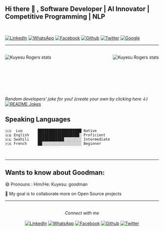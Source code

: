 <div>
<h2> Hi there 👋 , Software Developer | AI Innovator | Competitive Programming | NLP
<!--     <img src="https://raw.githubusercontent.com/MartinHeinz/MartinHeinz/master/wave.gif" width="30px"> -->
</h2>
</div> 
<div align="">

<br>

<a href="https://www.linkedin.com/in/kuyeso-rogers-040ab3198/" target="_blank"><img src="https://img.shields.io/badge/LinkedIn-%230077B5.svg?&style=flat-square&logo=linkedin&logoColor=white" alt="LinkedIn"></a>
<a href="https://wa.me/25784161242?text=Hi%20Rogers%20Goodman" target="_blank"><img src="https://img.shields.io/badge/Whatsapp-%231ED760.svg?&style=flat-square&logo=whatsapp&logoColor=white" alt="WhatsApp"></a>
<a href="https://www.facebook.com/KuyesoRogers" target="_blank"><img src="https://img.shields.io/badge/Facebook-%231877F2.svg?&style=flat-square&logo=facebook&logoColor=white" alt="Facebook"></a>
<a href="https://github.com/kuyesu" target="_blank"><img src="https://img.shields.io/badge/Github-%230A0A0A.svg?&style=flat-square&logo=github&logoColor=white" alt="Github"></a>
<a href="https://twitter.com/KuyesoRogers" target="_blank"><img src="https://img.shields.io/badge/Twitter-%231877F2.svg?&style=flat-square&logo=twitter&logoColor=white" alt="Twitter"></a>
<a href="https://ku-yesu.com/" target="_blank"><img src="https://img.shields.io/badge/Google-%231877F2.svg?&style=flat-square&logo=google&logoColor=white" alt="Google"></a>

</div>

---
<br />


<div align="">
<a href="https://github.com/kuyesu/github-readme-stats">
    
  <img align="left" src="https://github-readme-stats-8ln4gxrk6-kuyesu.vercel.app/api?username=kuyesu&include_all_commits=true&count_private=true&show_icons=true&line_height=20&title_color=7A7ADB&icon_color=2234AE&text_color=D3D3D3&bg_color=0,000000,130F40" alt="Kuyesu Rogers stats">
</a>
<a href="https://github.com/kuyesu/" >
<img align="right" src="https://github-readme-stats-8ln4gxrk6-kuyesu.vercel.app/api/top-langs/?username=kuyesu&exclude_repo=github-readme-stats&line_height=20&hide=php,dockerfile,powershell,html,css,scss,roff&title_color=7A7ADB&icon_color=2234AE&text_color=D3D3D3&bg_color=0,000000,130F40,kuyesu.github.io" alt="Kuyesu Rogers stats">
</a>


</br>
</br>

</br>
</br>

</br>
</br>

</br>
</br>
<i>Random developers' joke for you! (create your own by clicking here ↓)</i><br>
<a href="https://readme-jokes.vercel.app"><img align="center" src="https://readme-jokes.vercel.app/api" alt="README Jokes"></a>


<br>


## Speaking Languages

    🇺🇬  Luo       ████████████████████ Native  
    🇬🇧 English    ███████████████████░ Proficient  
    🇰🇪 Swahili    ████████████░░░░░░░░ Intermediate 
    🇫🇷 French     ██░░░░░░░░░░░░░░░░░░ Beginner  
<br>

---
## Wants to know about Goodman:
😄 Pronouns : Him/He: Kuyesu: goodman 
<!-- <img src="https://komarev.com/ghpvc/?username=kuyesu"/> -->

<!--
**kuyesu/Kuyesu** is a ✨ _special_ ✨ repository because its `README.md` (this file) appears on your GitHub profile.
-->

<!-- Here are some ideas to get you started: -->

<!-- - 🔭 I’m currently working on ...
- 🌱 I’m currently learning ... -->
👯 My goal is to collaborate more on Open Source projects
<!-- - 🤔 I’m looking for help with ...
- 💬 Ask me about ...
- 📫 How to reach me: ...
- 😄 Pronouns: ...
- ⚡ Fun fact: ... -->
<!-- 🔭 I’m currently working on Mbarara University Learning Platform powered by Open Edx
<h5>Project Link <a href="https://mustlearning.asherlearn.host">mustlearning.asherlearn.host</a></h5> -->

<!-- ## Development Environments

<table>
  <tbody>
    <tr valign="top">
      <td width="25%" align="center"> -
        <span>Node.js</span><br><br><br>
        <img height="64px" src="https://cdn.svgporn.com/logos/nodejs.svg">
      </td>
      <td width="25%" align="center">
        <span>Ruby</span><br><br><br>
        <img height="64px" src="https://cdn.svgporn.com/logos/ruby.svg">
      </td>
      <td width="25%" align="center"> -
        <span>Typescript</span><br><br><br>
        <img height="64px" src="https://cdn.svgporn.com/logos/typescript.svg">
      </td>
    </tr>
    <tr valign="top">
      <td width="25%" align="center"> -
        <span>Visual Studio Code</span><br><br><br>
        <img height="64px" src="https://cdn.svgporn.com/logos/visual-studio-code.svg">
      </td>
      <td width="25%" align="center">
        <span>Docker</span><br><br><br>-
        <img height="64px" src="https://cdn.svgporn.com/logos/docker.svg">
      </td>
      <td width="25%" align="center">
        <span>CircleCI</span><br><br><br>
        <img height="64px" src="https://cdn.svgporn.com/logos/circleci.svg">
      </td>
    </tr>-
  </tbody>
</table>

## Web Frontend

<table>
  <tbody>
    <tr valign="top">
      <td width="25%" align="center"> -
        <span>React.js</span><br><br><br>
        <img height="64px" src="https://cdn.svgporn.com/logos/react.svg">
      </td>
      <td width="25%" align="center">
        <span>Vue.js</span><br><br><br> -
        <img height="64px" src="https://cdn.svgporn.com/logos/vue.svg">
      </td>
      <td width="25%" align="center">
        <span>CSS 3</span><br><br><br>
        <img height="64px" src="https://cdn.svgporn.com/logos/css-3.svg">
      </td> -
    </tr>
    <tr valign="top">
      <td width="25%" align="center">
        <span>Gatsby.js</span><br><br><br>
        <img height="64px" src="https://cdn.svgporn.com/logos/gatsby.svg"> --
      </td>
      <td width="25%" align="center">
        <span>Next.js</span><br><br><br>
        <img height="64px" src="https://cdn.svgporn.com/logos/nextjs.svg">
      </td> --
      <td width="25%" align="center">
        <span>Apollo GraphQL</span><br><br><br>
        <img height="64px" src="https://cdn.worldvectorlogo.com/logos/apollo-graphql-1.svg">
      </td>
    </tr> --
  </tbody>
</table> --

## Web Backend

<table>
  <tbody>
    <tr valign="top">
      <td width="25%" align="center">
        <span>Express.js</span><br><br><br> --
        <img height="64px" src="https://raw.githubusercontent.com/yuichkun/yuichkun/master/logos/express.png">
      </td>
      <td width="25%" align="center">
        <span>Nest.js</span><br><br><br>  
        <img height="64px" src="https://cdn.svgporn.com/logos/nestjs.svg">
      </td>
      <td width="25%" align="center">
        <span>Ruby on Rails</span><br><br><br>
        <img height="64px" src="https://cdn.worldvectorlogo.com/logos/rails.svg">
      </td>
    </tr>
    <tr valign="top">
      <td width="25%" align="center">
        <span>Swagger</span><br><br><br>
        <img height="64px" src="https://cdn.svgporn.com/logos/swagger.svg">
      </td>
      <td width="25%" align="center">
        <span>MySQL</span><br><br><br>
        <img height="64px" src="https://cdn.worldvectorlogo.com/logos/mysql.svg">
      </td>
      <td width="25%" align="center">
        <span>GraphQL</span><br><br><br>
        <img height="64px" src="https://cdn.worldvectorlogo.com/logos/graphql.svg">
      </td>
    </tr>
  </tbody>
</table>

## Infrastructure

<table>
  <tbody>
    <tr valign="top">
      <td width="25%" align="center">
        <span>AWS</span><br><br><br>
        <img height="64px" src="https://cdn.svgporn.com/logos/aws.svg">
      </td>
      <td width="25%" align="center">
        <span>Firebase</span><br><br><br>
        <img height="64px" src="https://cdn.svgporn.com/logos/firebase.svg">
      </td>
      <td width="25%" align="center">
        <span>Terraform</span><br><br><br>
        <img height="64px" src="https://cdn.worldvectorlogo.com/logos/terraform-enterprise.svg">
      </td>
    </tr>
  </tbody>
</table>
 -->




---

<br>
<div align="center">
<i>Connect with me</i><br>

<br>
<a href="https://www.linkedin.com/in/kuyeso-rogers-040ab3198/" target="_blank"><img src="https://img.shields.io/badge/LinkedIn-%230077B5.svg?&style=flat-square&logo=linkedin&logoColor=white" alt="LinkedIn"></a>
<a href="https://wa.me/25784161242?text=Hi%20Rogers%20Goodman" target="_blank"><img src="https://img.shields.io/badge/Whatsapp-%231ED760.svg?&style=flat-square&logo=whatsapp&logoColor=white" alt="WhatsApp"></a>
<a href="https://www.facebook.com/KuyesoRogers" target="_blank"><img src="https://img.shields.io/badge/Facebook-%231877F2.svg?&style=flat-square&logo=facebook&logoColor=white" alt="Facebook"></a>
<a href="https://github.com/kuyesu" target="_blank"><img src="https://img.shields.io/badge/Github-%230A0A0A.svg?&style=flat-square&logo=github&logoColor=white" alt="Github"></a>
<a href="https://twitter.com/KuyesoRogers" target="_blank"><img src="https://img.shields.io/badge/Twitter-%231877F2.svg?&style=flat-square&logo=twitter&logoColor=white" alt="Twitter"></a>

</div>

</div>
